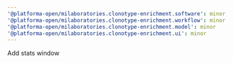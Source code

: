 ```yaml
---
'@platforma-open/milaboratories.clonotype-enrichment.software': minor
'@platforma-open/milaboratories.clonotype-enrichment.workflow': minor
'@platforma-open/milaboratories.clonotype-enrichment.model': minor
'@platforma-open/milaboratories.clonotype-enrichment.ui': minor
---
```


Add stats window
